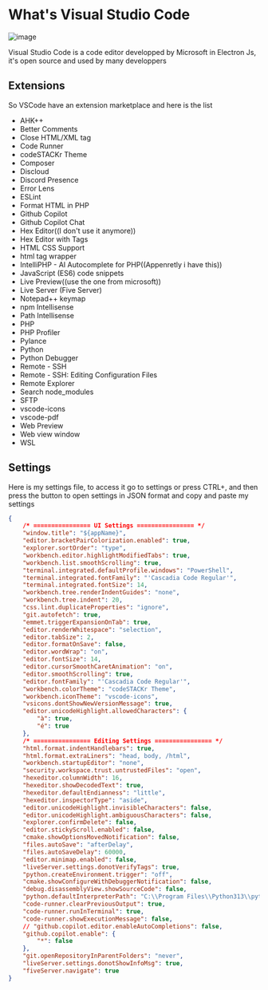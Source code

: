 # What's Visual Studio Code

![image](https://upload.wikimedia.org/wikipedia/commons/thumb/9/9a/Visual_Studio_Code_1.35_icon.svg/64px-Visual_Studio_Code_1.35_icon.svg.png)

Visual Studio Code is a code editor developped by Microsoft in Electron Js, it's open source and used by many developpers

## Extensions

So VSCode have an extension marketplace and here is the list

- AHK++
- Better Comments
- Close HTML/XML tag
- Code Runner
- codeSTACKr Theme
- Composer
- Discloud
- Discord Presence
- Error Lens
- ESLint
- Format HTML in PHP
- Github Copilot
- Github Copilot Chat
- Hex Editor((I don't use it anymore))
- Hex Editor with Tags
- HTML CSS Support
- html tag wrapper
- IntelliPHP - AI Autocomplete for PHP((Appenretly i have this))
- JavaScript (ES6) code snippets
- Live Preview((use the one from microsoft))
- Live Server (Five Server)
- Notepad++ keymap
- npm Intellisense
- Path Intellisense
- PHP
- PHP Profiler
- Pylance
- Python
- Python Debugger
- Remote - SSH
- Remote - SSH: Editing Configuration Files
- Remote Explorer
- Search node_modules
- SFTP
- vscode-icons
- vscode-pdf
- Web Preview
- Web view window
- WSL

## Settings

Here is my settings file, to access it go to settings or press CTRL+, and then press the button to open settings in JSON format and copy and paste my settings

```JSON
{
    /* ================ UI Settings ================ */
    "window.title": "${appName}",
    "editor.bracketPairColorization.enabled": true,
    "explorer.sortOrder": "type",
    "workbench.editor.highlightModifiedTabs": true,
    "workbench.list.smoothScrolling": true,
    "terminal.integrated.defaultProfile.windows": "PowerShell",
    "terminal.integrated.fontFamily": "'Cascadia Code Regular'",
    "terminal.integrated.fontSize": 14,
    "workbench.tree.renderIndentGuides": "none",
    "workbench.tree.indent": 20,
    "css.lint.duplicateProperties": "ignore",
    "git.autofetch": true,
    "emmet.triggerExpansionOnTab": true,
    "editor.renderWhitespace": "selection",
    "editor.tabSize": 2,
    "editor.formatOnSave": false,
    "editor.wordWrap": "on",
    "editor.fontSize": 14,
    "editor.cursorSmoothCaretAnimation": "on",
    "editor.smoothScrolling": true,
    "editor.fontFamily": "'Cascadia Code Regular'",
    "workbench.colorTheme": "codeSTACKr Theme",
    "workbench.iconTheme": "vscode-icons",
    "vsicons.dontShowNewVersionMessage": true,
    "editor.unicodeHighlight.allowedCharacters": {
        "à": true,
        "é": true
    },
    /* ================ Editing Settings ================ */
    "html.format.indentHandlebars": true,
    "html.format.extraLiners": "head, body, /html",
    "workbench.startupEditor": "none",
    "security.workspace.trust.untrustedFiles": "open",
    "hexeditor.columnWidth": 16,
    "hexeditor.showDecodedText": true,
    "hexeditor.defaultEndianness": "little",
    "hexeditor.inspectorType": "aside",
    "editor.unicodeHighlight.invisibleCharacters": false,
    "editor.unicodeHighlight.ambiguousCharacters": false,
    "explorer.confirmDelete": false,
    "editor.stickyScroll.enabled": false,
    "cmake.showOptionsMovedNotification": false,
    "files.autoSave": "afterDelay",
    "files.autoSaveDelay": 60000,
    "editor.minimap.enabled": false,
    "liveServer.settings.donotVerifyTags": true,
    "python.createEnvironment.trigger": "off",
    "cmake.showConfigureWithDebuggerNotification": false,
    "debug.disassemblyView.showSourceCode": false,
    "python.defaultInterpreterPath": "C:\\Program Files\\Python313\\python.exe",
    "code-runner.clearPreviousOutput": true,
    "code-runner.runInTerminal": true,
    "code-runner.showExecutionMessage": false,
    // "github.copilot.editor.enableAutoCompletions": false,
    "github.copilot.enable": {
        "*": false
    },
    "git.openRepositoryInParentFolders": "never",
    "liveServer.settings.donotShowInfoMsg": true,
    "fiveServer.navigate": true
}
```
